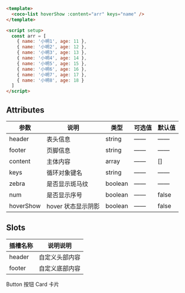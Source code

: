 ```html
<template>
  <coco-list hoverShow :content="arr" keys="name" />
</template>

<script setup>
  const arr = [
    { name: '小明1', age: 11 },
    { name: '小明2', age: 12 },
    { name: '小明3', age: 13 },
    { name: '小明4', age: 14 },
    { name: '小明5', age: 15 },
    { name: '小明6', age: 16 },
    { name: '小明7', age: 17 },
    { name: '小明8', age: 18 }
  ]
</script>
```

## Attributes

| 参数      | 说明               | 类型    | 可选值 | 默认值 |
| --------- | ------------------ | ------- | ------ | ------ |
| header    | 表头信息           | string  | ——     | ——     |
| footer    | 页脚信息           | string  | ——     | ——     |
| content   | 主体内容           | array   | ——     | []     |
| keys      | 循环对象键名       | string  | ——     | ——     |
| zebra     | 是否显示斑马纹     | boolean | ——     | ——     |
| num       | 是否显示序号       | boolean | ——     | false  |
| hoverShow | hover 状态显示阴影 | boolean | ——     | false  |

## Slots

| 插槽名称 | 说明说明       |
| -------- | -------------- |
| header   | 自定义头部内容 |
| footer   | 自定义底部内容 |

<coco-turn-page style="margin: 50px 0">
  <coco-turn-page-item direction="left" url="/component/button">
    Button 按钮
  </coco-turn-page-item>
  <coco-turn-page-item direction="right" url="/component/card">
    Card 卡片
  </coco-turn-page-item>
</coco-turn-page>
